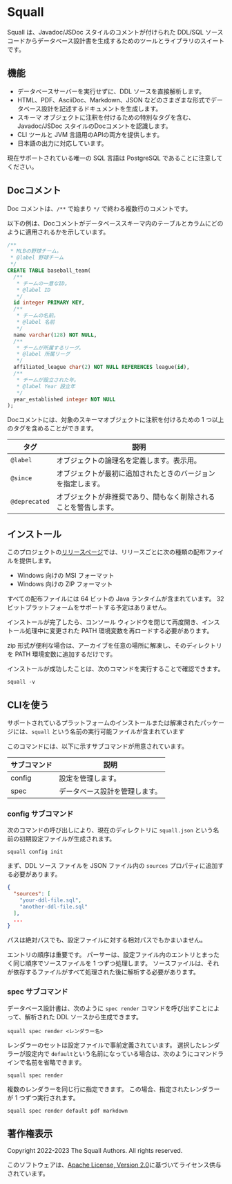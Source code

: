 # Squall

Squall は、Javadoc/JSDoc スタイルのコメントが付けられた DDL/SQL ソースコードからデータベース設計書を生成するためのツールとライブラリのスイートです。

## 機能

* データベースサーバーを実行せずに、DDL ソースを直接解析します。
* HTML、PDF、AsciiDoc、Markdown、JSON などのさまざまな形式でデータベース設計を記述するドキュメントを生成します。
* スキーマ オブジェクトに注釈を付けるための特別なタグを含む、Javadoc/JSDoc スタイルのDocコメントを認識します。
* CLI ツールと JVM 言語用のAPIの両方を提供します。
* 日本語の出力に対応しています。

現在サポートされている唯一の SQL 言語は PostgreSQL であることに注意してください。

## Docコメント

Doc コメントは、`/**` で始まり `*/` で終わる複数行のコメントです。

以下の例は、Docコメントがデータベーススキーマ内のテーブルとカラムにどのように適用されるかを示しています。

```sql
/**
 * MLBの野球チーム。
 * @label 野球チーム
 */
CREATE TABLE baseball_team(
  /**
   * チームの一意なID。
   * @label ID
   */
  id integer PRIMARY KEY,
  /**
   * チームの名前。
   * @label 名前
   */
  name varchar(128) NOT NULL,
  /**
   * チームが所属するリーグ。
   * @label 所属リーグ
   */
  affiliated_league char(2) NOT NULL REFERENCES league(id),
  /**
   * チームが設立された年。
   * @label Year 設立年
   */
  year_established integer NOT NULL
);
```

Docコメントには、対象のスキーマオブジェクトに注釈を付けるための 1 つ以上のタグを含めることができます。

| タグ | 説明 |
| --- | --- |
| `@label` | オブジェクトの論理名を定義します。表示用。 |
| `@since` | オブジェクトが最初に追加されたときのバージョンを指定します。 |
| `@deprecated` | オブジェクトが非推奨であり、間もなく削除されることを警告します。 |


## インストール

このプロジェクトの[リリースページ](https://github.com/openclosed-dev/squall/releases)では、リリースごとに次の種類の配布ファイルを提供します。

* Windows 向けの MSI フォーマット
* Windows 向けの ZIP フォーマット

すべての配布ファイルには 64 ビットの Java ランタイムが含まれています。 32 ビットプラットフォームをサポートする予定はありません。

インストールが完了したら、コンソール ウィンドウを閉じて再度開き、インストール処理中に変更された PATH 環境変数を再ロードする必要があります。

zip 形式が便利な場合は、アーカイブを任意の場所に解凍し、そのディレクトリを PATH 環境変数に追加するだけです。

インストールが成功したことは、次のコマンドを実行することで確認できます。
```
squall -v
```

## CLIを使う

サポートされているプラットフォームのインストールまたは解凍されたパッケージには、`squall` という名前の実行可能ファイルが含まれています

このコマンドには、以下に示すサブコマンドが用意されています。

| サブコマンド | 説明 |
| --- | --- |
| config | 設定を管理します。 |
| spec | データベース設計を管理します。 |

### config サブコマンド

次のコマンドの呼び出しにより、現在のディレクトリに `squall.json` という名前の初期設定ファイルが生成されます。

```
squall config init
```

まず、DDL ソース ファイルを JSON ファイル内の `sources` プロパティに追加する必要があります。

```json
{
  "sources": [
    "your-ddl-file.sql",
    "another-ddl-file.sql"
  ],
  ...
}
```

パスは絶対パスでも、設定ファイルに対する相対パスでもかまいません。

エントリの順序は重要です。 パーサーは、設定ファイル内のエントリとまったく同じ順序でソースファイルを 1 つずつ処理します。 ソースファイルは、それが依存するファイルがすべて処理された後に解析する必要があります。

### spec サブコマンド

データベース設計書は、次のように `spec render` コマンドを呼び出すことによって、解析された DDL ソースから生成できます。

```
squall spec render <レンダラー名>
```

レンダラーのセットは設定ファイルで事前定義されています。 選択したレンダラーが設定内で `default`という名前になっている場合は、次のようにコマンドラインで名前を省略できます。

```
squall spec render
```

複数のレンダラーを同じ行に指定できます。 この場合、指定されたレンダラーが 1 つずつ実行されます。

```
squall spec render default pdf markdown
```

## 著作権表示

Copyright 2022-2023 The Squall Authors. All rights reserved.

このソフトウェアは、[Apache License, Version 2.0][Apache 2.0 License]に基づいてライセンス供与されています。

[Apache 2.0 License]: https://www.apache.org/licenses/LICENSE-2.0
